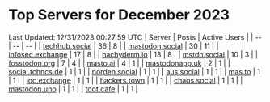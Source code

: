 # Top Servers for December 2023
Last Updated: 12/31/2023 00:27:59 UTC
| Server | Posts | Active Users |
| -- | -- | -- |
| [techhub.social](https://techhub.social/tags/PowerShell) | 36 | 8 |
| [mastodon.social](https://mastodon.social/tags/PowerShell) | 30 | 11 |
| [infosec.exchange](https://infosec.exchange/tags/PowerShell) | 17 | 8 |
| [hachyderm.io](https://hachyderm.io/tags/PowerShell) | 13 | 8 |
| [mstdn.social](https://mstdn.social/tags/PowerShell) | 10 | 3 |
| [fosstodon.org](https://fosstodon.org/tags/PowerShell) | 7 | 4 |
| [masto.ai](https://masto.ai/tags/PowerShell) | 4 | 1 |
| [mastodonapp.uk](https://mastodonapp.uk/tags/PowerShell) | 2 | 1 |
| [social.tchncs.de](https://social.tchncs.de/tags/PowerShell) | 1 | 1 |
| [norden.social](https://norden.social/tags/PowerShell) | 1 | 1 |
| [aus.social](https://aus.social/tags/PowerShell) | 1 | 1 |
| [mas.to](https://mas.to/tags/PowerShell) | 1 | 1 |
| [ioc.exchange](https://ioc.exchange/tags/PowerShell) | 1 | 1 |
| [hackers.town](https://hackers.town/tags/PowerShell) | 1 | 1 |
| [chaos.social](https://chaos.social/tags/PowerShell) | 1 | 1 |
| [mastodon.uno](https://mastodon.uno/tags/PowerShell) | 1 | 1 |
| [toot.cafe](https://toot.cafe/tags/PowerShell) | 1 | 1 |
